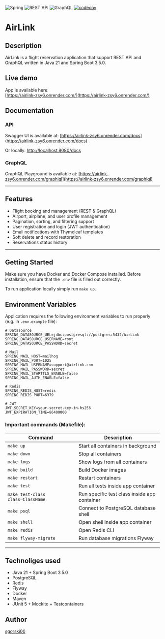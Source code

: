 ![Spring](https://img.shields.io/badge/spring-%236DB33F.svg?style=for-the-badge&logo=spring&logoColor=white)
![REST API](https://img.shields.io/badge/REST%20API-21C1D6?style=for-the-badge&logo=rest&logoColor=white)
![GraphQL](https://img.shields.io/badge/GraphQL-E10098?style=for-the-badge&logo=graphql&logoColor=white)
[![codecov](https://codecov.io/gh/sgorski00/AirLink/graph/badge.svg?token=8CS976QYZG)](https://codecov.io/gh/sgorski00/AirLink)


# AirLink

## Description

AirLink is a flight reservation application that support REST API and GraphQL written in Java 21 and Spring Boot 3.5.0.

## Live demo

App is available here:  
[https://airlink-zsy6.onrender.com/](https://airlink-zsy6.onrender.com/)

## Documentation

### API

Swagger UI is available at:
[https://airlink-zsy6.onrender.com/docs](https://airlink-zsy6.onrender.com/docs)

Or locally:
[http://localhost:8080/docs](http://localhost:8080/docs) 

### GraphQL
GraphQL Playground is available at:
[https://airlink-zsy6.onrender.com/graphiql](https://airlink-zsy6.onrender.com/graphiql)

---

## Features

- Flight booking and management (REST & GraphQL)
- Airport, airplane, and user profile management
- Pagination, sorting, and filtering support
- User registration and login (JWT authentication)
- Email notifications with Thymeleaf templates
- Soft delete and record restoration
- Reservations status history

---

## Getting Started

Make sure you have Docker and Docker Compose installed. 
Before installation, ensure that the `.env` file is filled out correctly.

To run application locally simply run `make up`.

## Environment Variables

Application requires the following environment variables to run properly (e.g. in `.env.example` file):

```env
# Datasource
SPRING_DATASOURCE_URL=jdbc:postgresql://postgres:5432/AirLink
SPRING_DATASOURCE_USERNAME=root
SPRING_DATASOURCE_PASSWORD=secret

# Mail
SPRING_MAIL_HOST=mailhog
SPRING_MAIL_PORT=1025
SPRING_MAIL_USERNAME=support@airlink.com
SPRING_MAIL_PASSWORD=secret
SPRING_MAIL_STARTTLS_ENABLE=false
SPRING_MAIL_AUTH_ENABLE=false

# Redis
SPRING_REDIS_HOST=redis
SPRING_REDIS_PORT=6379

# JWT
JWT_SECRET_KEY=your-secret-key-in-hs256
JWT_EXPIRATION_TIME=86400000
```

### Important commands (Makefile):

| Command                           | Description                                  |
|-----------------------------------|----------------------------------------------|
| `make up`                         | Start all containers in background           |
| `make down`                       | Stop all containers                          |
| `make logs`                       | Show logs from all containers                |
| `make build`                      | Build Docker images                          |
| `make restart`                    | Restart containers                           |
| `make test`                       | Run all tests inside app container           |
| `make test-class class=ClassName` | Run specific test class inside app container |
| `make psql`                       | Connect to PostgreSQL database shell         |
| `make shell`                      | Open shell inside app container              |
| `make redis`                      | Open Redis CLI                               |
| `make flyway-migrate`             | Run database migrations Flyway               |

---

## Technoliges used
- Java 21 + Spring Boot 3.5.0
- PostgreSQL
- Redis
- Flyway
- Docker
- Maven
- JUnit 5 + Mockito + Testcontainers


## Author
[sgorski00](https://github.com/sgorski00)
